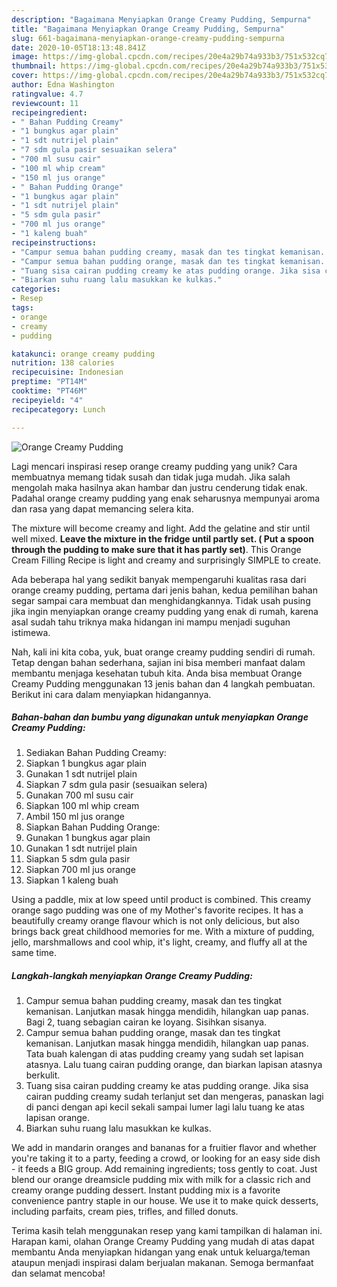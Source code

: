 ```yaml
---
description: "Bagaimana Menyiapkan Orange Creamy Pudding, Sempurna"
title: "Bagaimana Menyiapkan Orange Creamy Pudding, Sempurna"
slug: 661-bagaimana-menyiapkan-orange-creamy-pudding-sempurna
date: 2020-10-05T18:13:48.841Z
image: https://img-global.cpcdn.com/recipes/20e4a29b74a933b3/751x532cq70/orange-creamy-pudding-foto-resep-utama.jpg
thumbnail: https://img-global.cpcdn.com/recipes/20e4a29b74a933b3/751x532cq70/orange-creamy-pudding-foto-resep-utama.jpg
cover: https://img-global.cpcdn.com/recipes/20e4a29b74a933b3/751x532cq70/orange-creamy-pudding-foto-resep-utama.jpg
author: Edna Washington
ratingvalue: 4.7
reviewcount: 11
recipeingredient:
- " Bahan Pudding Creamy"
- "1 bungkus agar plain"
- "1 sdt nutrijel plain"
- "7 sdm gula pasir sesuaikan selera"
- "700 ml susu cair"
- "100 ml whip cream"
- "150 ml jus orange"
- " Bahan Pudding Orange"
- "1 bungkus agar plain"
- "1 sdt nutrijel plain"
- "5 sdm gula pasir"
- "700 ml jus orange"
- "1 kaleng buah"
recipeinstructions:
- "Campur semua bahan pudding creamy, masak dan tes tingkat kemanisan. Lanjutkan masak hingga mendidih, hilangkan uap panas. Bagi 2, tuang sebagian cairan ke loyang. Sisihkan sisanya."
- "Campur semua bahan pudding orange, masak dan tes tingkat kemanisan. Lanjutkan masak hingga mendidih, hilangkan uap panas. Tata buah kalengan di atas pudding creamy yang sudah set lapisan atasnya. Lalu tuang cairan pudding orange, dan biarkan lapisan atasnya berkulit."
- "Tuang sisa cairan pudding creamy ke atas pudding orange. Jika sisa cairan pudding creamy sudah terlanjut set dan mengeras, panaskan lagi di panci dengan api kecil sekali sampai lumer lagi lalu tuang ke atas lapisan orange."
- "Biarkan suhu ruang lalu masukkan ke kulkas."
categories:
- Resep
tags:
- orange
- creamy
- pudding

katakunci: orange creamy pudding 
nutrition: 138 calories
recipecuisine: Indonesian
preptime: "PT14M"
cooktime: "PT46M"
recipeyield: "4"
recipecategory: Lunch

---
```



![Orange Creamy Pudding](https://img-global.cpcdn.com/recipes/20e4a29b74a933b3/751x532cq70/orange-creamy-pudding-foto-resep-utama.jpg)

Lagi mencari inspirasi resep orange creamy pudding yang unik? Cara membuatnya memang tidak susah dan tidak juga mudah. Jika salah mengolah maka hasilnya akan hambar dan justru cenderung tidak enak. Padahal orange creamy pudding yang enak seharusnya mempunyai aroma dan rasa yang dapat memancing selera kita.

The mixture will become creamy and light. Add the gelatine and stir until well mixed. **Leave the mixture in the fridge until partly set. ( Put a spoon through the pudding to make sure that it has partly set)**. This Orange Cream Filling Recipe is light and creamy and surprisingly SIMPLE to create.

Ada beberapa hal yang sedikit banyak mempengaruhi kualitas rasa dari orange creamy pudding, pertama dari jenis bahan, kedua pemilihan bahan segar sampai cara membuat dan menghidangkannya. Tidak usah pusing jika ingin menyiapkan orange creamy pudding yang enak di rumah, karena asal sudah tahu triknya maka hidangan ini mampu menjadi suguhan istimewa.


Nah, kali ini kita coba, yuk, buat orange creamy pudding sendiri di rumah. Tetap dengan bahan sederhana, sajian ini bisa memberi manfaat dalam membantu menjaga kesehatan tubuh kita. Anda bisa membuat Orange Creamy Pudding menggunakan 13 jenis bahan dan 4 langkah pembuatan. Berikut ini cara dalam menyiapkan hidangannya.

<!--inarticleads1-->

##### Bahan-bahan dan bumbu yang digunakan untuk menyiapkan Orange Creamy Pudding:

1. Sediakan  Bahan Pudding Creamy:
1. Siapkan 1 bungkus agar plain
1. Gunakan 1 sdt nutrijel plain
1. Siapkan 7 sdm gula pasir (sesuaikan selera)
1. Gunakan 700 ml susu cair
1. Siapkan 100 ml whip cream
1. Ambil 150 ml jus orange
1. Siapkan  Bahan Pudding Orange:
1. Gunakan 1 bungkus agar plain
1. Gunakan 1 sdt nutrijel plain
1. Siapkan 5 sdm gula pasir
1. Siapkan 700 ml jus orange
1. Siapkan 1 kaleng buah


Using a paddle, mix at low speed until product is combined. This creamy orange sago pudding was one of my Mother&#39;s favorite recipes. It has a beautifully creamy orange flavour which is not only delicious, but also brings back great childhood memories for me. With a mixture of pudding, jello, marshmallows and cool whip, it&#39;s light, creamy, and fluffy all at the same time. 

<!--inarticleads2-->

##### Langkah-langkah menyiapkan Orange Creamy Pudding:

1. Campur semua bahan pudding creamy, masak dan tes tingkat kemanisan. Lanjutkan masak hingga mendidih, hilangkan uap panas. Bagi 2, tuang sebagian cairan ke loyang. Sisihkan sisanya.
1. Campur semua bahan pudding orange, masak dan tes tingkat kemanisan. Lanjutkan masak hingga mendidih, hilangkan uap panas. Tata buah kalengan di atas pudding creamy yang sudah set lapisan atasnya. Lalu tuang cairan pudding orange, dan biarkan lapisan atasnya berkulit.
1. Tuang sisa cairan pudding creamy ke atas pudding orange. Jika sisa cairan pudding creamy sudah terlanjut set dan mengeras, panaskan lagi di panci dengan api kecil sekali sampai lumer lagi lalu tuang ke atas lapisan orange.
1. Biarkan suhu ruang lalu masukkan ke kulkas.


We add in mandarin oranges and bananas for a fruitier flavor and whether you&#39;re taking it to a party, feeding a crowd, or looking for an easy side dish - it feeds a BIG group. Add remaining ingredients; toss gently to coat. Just blend our orange dreamsicle pudding mix with milk for a classic rich and creamy orange pudding dessert. Instant pudding mix is a favorite convenience pantry staple in our house. We use it to make quick desserts, including parfaits, cream pies, trifles, and filled donuts. 

Terima kasih telah menggunakan resep yang kami tampilkan di halaman ini. Harapan kami, olahan Orange Creamy Pudding yang mudah di atas dapat membantu Anda menyiapkan hidangan yang enak untuk keluarga/teman ataupun menjadi inspirasi dalam berjualan makanan. Semoga bermanfaat dan selamat mencoba!

